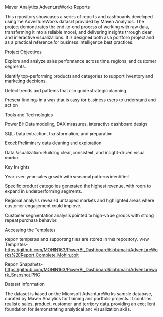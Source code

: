 Maven Analytics AdventureWorks Reports

This repository showcases a series of reports and dashboards developed using the AdventureWorks dataset provided by Maven Analytics. The project demonstrates the end-to-end process of working with raw data, transforming it into a reliable model, and delivering insights through clear and interactive visualizations. It is designed both as a portfolio project and as a practical reference for business intelligence best practices.

Project Objectives

Explore and analyze sales performance across time, regions, and customer segments.

Identify top-performing products and categories to support inventory and marketing decisions.

Detect trends and patterns that can guide strategic planning.

Present findings in a way that is easy for business users to understand and act on.

Tools and Technologies

Power BI: Data modeling, DAX measures, interactive dashboard design

SQL: Data extraction, transformation, and preparation

Excel: Preliminary data cleaning and exploration

Data Visualization: Building clear, consistent, and insight-driven visual stories

Key Insights

Year-over-year sales growth with seasonal patterns identified.

Specific product categories generated the highest revenue, with room to expand in underperforming segments.

Regional analysis revealed untapped markets and highlighted areas where customer engagement could improve.

Customer segmentation analysis pointed to high-value groups with strong repeat purchase behavior.

Accessing the Templates

Report templates and supporting files are stored in this repository.
View Templates-https://github.com/MOHIN163/PowerBi_Dashboard/blob/main/AdventureWorks%20Report_Complete_Mohin.pbit

Report Snapshots-https://github.com/MOHIN163/PowerBi_Dashboard/blob/main/Adventurework_Snapshot.PNG


Dataset Information

The dataset is based on the Microsoft AdventureWorks sample database, curated by Maven Analytics for training and portfolio projects. It contains realistic sales, product, customer, and territory data, providing an excellent foundation for demonstrating analytical and visualization skills.

